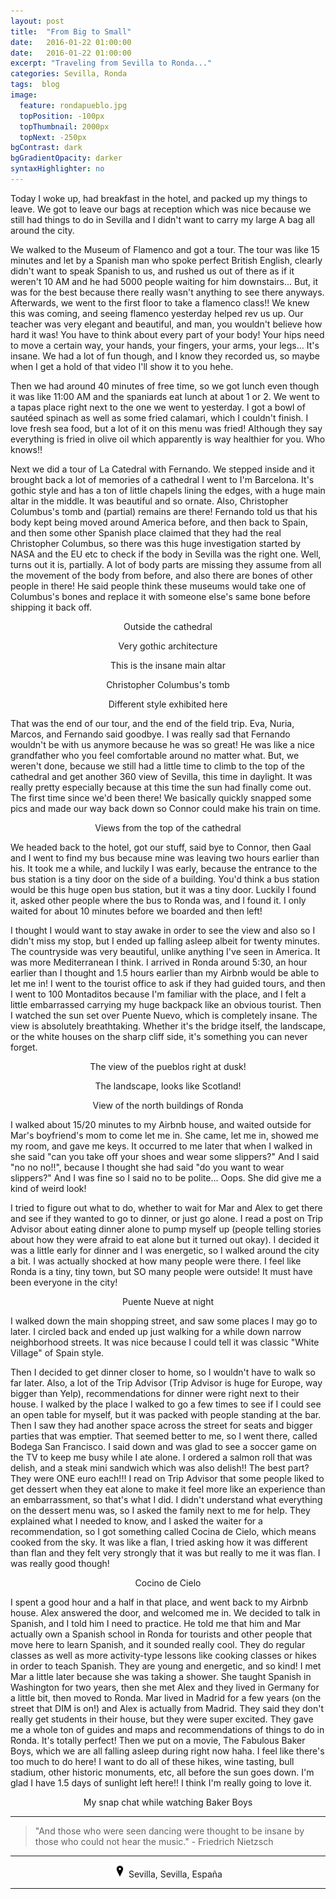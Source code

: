 ```yaml
---
layout: post
title:  "From Big to Small"
date:   2016-01-22 01:00:00
date:   2016-01-22 01:00:00
excerpt: "Traveling from Sevilla to Ronda..."
categories: Sevilla, Ronda
tags:  blog
image:
  feature: rondapueblo.jpg
  topPosition: -100px
  topThumbnail: 2000px
  topNext: -250px
bgContrast: dark
bgGradientOpacity: darker
syntaxHighlighter: no
---
```


Today I woke up, had breakfast in the hotel, and packed up my things to leave. We got to leave our bags at reception which was nice because we still had things to do in Sevilla and I didn't want to carry my large A bag all around the city.

We walked to the Museum of Flamenco and got a tour. The tour was like 15 minutes and let by a Spanish man who spoke perfect British English, clearly didn't want to speak Spanish to us, and rushed us out of there as if it weren't 10 AM and he had 5000 people waiting for him downstairs... But, it was for the best because there really wasn't anything to see there anyways. Afterwards, we went to the first floor to take a flamenco class!! We knew this was coming, and seeing flamenco yesterday helped rev us up. Our teacher was very elegant and beautiful, and man, you wouldn't believe how hard it was! You have to think about every part of your body! Your hips need to move a certain way, your hands, your fingers, your arms, your legs... It's insane. We had a lot of fun though, and I know they recorded us, so maybe when I get a hold of that video I'll show it to you hehe.

Then we had around 40 minutes of free time, so we got lunch even though it was like 11:00 AM and the spaniards eat lunch at about 1 or 2. We went to a tapas place right next to the one we went to yesterday. I got a bowl of sautéed spinach as well as some fried calamari, which I couldn't finish. I love fresh sea food, but a lot of it on this menu was fried! Although they say everything is fried in olive oil which apparently is way healthier for you. Who knows!!

Next we did a tour of La Catedral with Fernando. We stepped inside and it brought back a lot of memories of a cathedral I went to I'm Barcelona. It's gothic style and has a ton of little chapels lining the edges, with a huge main altar in the middle. It was beautiful and so ornate. Also, Christopher Columbus's tomb and (partial) remains are there! Fernando told us that his body kept being moved around America before, and then back to Spain, and then some other Spanish place claimed that they had the real Christopher Columbus, so there was this huge investigation started by NASA and the EU etc to check if the body in Sevilla was the right one. Well, turns out it is, partially. A lot of body parts are missing they assume from all the movement of the body from before, and also there are bones of other people in there! He said people think these museums would take one of Columbus's bones and replace it with someone else's same bone before shipping it back off.

<div class="img img--fullContainer img--14xLeading" style="background-image: url({{ site.baseurl_posts_img }}spain/bigtosmall/01.jpg);"></div>
<center><p style="font-size: 14px;">Outside the cathedral</p></center>

<div class="img img--fullContainer img--14xLeading" style="background-image: url({{ site.baseurl_posts_img }}spain/bigtosmall/02.jpg);"></div>
<center><p style="font-size: 14px;">Very gothic architecture</p></center>

<div class="img img--fullContainer img--14xLeading" style="background-image: url({{ site.baseurl_posts_img }}spain/bigtosmall/03.jpg);"></div>
<center><p style="font-size: 14px;">This is the insane main altar</p></center>

<div class="img img--fullContainer img--14xLeading" style="background-image: url({{ site.baseurl_posts_img }}spain/bigtosmall/04.jpg);"></div>
<center><p style="font-size: 14px;">Christopher Columbus's tomb</p></center>

<div class="img img--fullContainer img--14xLeading" style="background-image: url({{ site.baseurl_posts_img }}spain/bigtosmall/05.jpg);"></div>
<center><p style="font-size: 14px;">Different style exhibited here</p></center>

That was the end of our tour, and the end of the field trip. Eva, Nuria, Marcos, and Fernando said goodbye. I was really sad that Fernando wouldn't be with us anymore because he was so great! He was like a nice grandfather who you feel comfortable around no matter what. But, we weren't done, because we still had a little time to climb to the top of the cathedral and get another 360 view of Sevilla, this time in daylight. It was really pretty especially because at this time the sun had finally come out. The first time since we'd been there! We basically quickly snapped some pics and made our way back down so Connor could make his train on time.

<div class="img img--fullContainer img--14xLeading" style="background-image: url({{ site.baseurl_posts_img }}spain/bigtosmall/06.jpg);"></div>
<center><p style="font-size: 14px;">Views from the top of the cathedral</p></center>

We headed back to the hotel, got our stuff, said bye to Connor, then Gaal and I went to find my bus because mine was leaving two hours earlier than his. It took me a while, and luckily I was early, because the entrance to the bus station is a tiny door on the side of a building. You'd think a bus station would be this huge open bus station, but it was a tiny door. Luckily I found it, asked other people where the bus to Ronda was, and I found it. I only waited for about 10 minutes before we boarded and then left!

I thought I would want to stay awake in order to see the view and also so I didn't miss my stop, but I ended up falling asleep albeit for twenty minutes. The countryside was very beautiful, unlike anything I've seen in America. It was more Mediterranean I think. I arrived in Ronda around 5:30, an hour earlier than I thought and 1.5 hours earlier than my Airbnb would be able to let me in! I went to the tourist office to ask if they had guided tours, and then I went to 100 Montaditos because I'm familiar with the place, and I felt a little embarrassed carrying my huge backpack like an obvious tourist. Then I watched the sun set over Puente Nuevo, which is completely insane. The view is absolutely breathtaking. Whether it's the bridge itself, the landscape, or the white houses on the sharp cliff side, it's something you can never forget.

<div class="img img--fullContainer img--14xLeading" style="background-image: url({{ site.baseurl_posts_img }}spain/bigtosmall/07.jpg);"></div>
<center><p style="font-size: 14px;">The view of the pueblos right at dusk!</p></center>

<div class="img img--fullContainer img--14xLeading" style="background-image: url({{ site.baseurl_posts_img }}spain/bigtosmall/08.jpg);"></div>
<center><p style="font-size: 14px;">The landscape, looks like Scotland!</p></center>

<div class="img img--fullContainer img--14xLeading" style="background-image: url({{ site.baseurl_posts_img }}spain/bigtosmall/09.jpg);"></div>
<center><p style="font-size: 14px;">View of the north buildings of Ronda</p></center>

I walked about 15/20 minutes to my Airbnb house, and waited outside for Mar's boyfriend's mom to come let me in. She came, let me in, showed me my room, and gave me keys. It occurred to me later that when I walked in she said "can you take off your shoes and wear some slippers?" And I said "no no no!!", because I thought she had said "do you want to wear slippers?" And I was fine so I said no to be polite... Oops. She did give me a kind of weird look!

I tried to figure out what to do, whether to wait for Mar and Alex to get there and see if they wanted to go to dinner, or just go alone. I read a post on Trip Advisor about eating dinner alone to pump myself up (people telling stories about how they were afraid to eat alone but it turned out okay). I decided it was a little early for dinner and I was energetic, so I walked around the city a bit. I was actually shocked at how many people were there. I feel like Ronda is a tiny, tiny town, but SO many people were outside! It must have been everyone in the city!

<div class="img img--fullContainer img--14xLeading" style="background-image: url({{ site.baseurl_posts_img }}spain/bigtosmall/10.jpg);"></div>
<center><p style="font-size: 14px;">Puente Nueve at night</p></center>

I walked down the main shopping street, and saw some places I may go to later. I circled back and ended up just walking for a while down narrow neighborhood streets. It was nice because I could tell it was classic "White Village" of Spain style.

Then I decided to get dinner closer to home, so I wouldn't have to walk so far later. Also, a lot of the Trip Advisor (Trip Advisor is huge for Europe, way bigger than Yelp), recommendations for dinner were right next to their house. I walked by the place I walked to go a few times to see if I could see an open table for myself, but it was packed with people standing at the bar. Then I saw they had another space across the street for seats and bigger parties that was emptier. That seemed better to me, so I went there, called Bodega San Francisco. I said down and was glad to see a soccer game on the TV to keep me busy while I ate alone. I ordered a salmon roll that was delish, and a steak mini sandwich which was also delish!! The best part? They were ONE euro each!!! I read on Trip Advisor that some people liked to get dessert when they eat alone to make it feel more like an experience than an embarrassment, so that's what I did. I didn't understand what everything on the dessert menu was, so I asked the family next to me for help. They explained what I needed to know, and I asked the waiter for a recommendation, so I got something called Cocina de Cielo, which means cooked from the sky. It was like a flan, I tried asking how it was different than flan and they felt very strongly that it was but really to me it was flan. I was really good though!

<div class="img img--fullContainer img--14xLeading" style="background-image: url({{ site.baseurl_posts_img }}spain/bigtosmall/11.jpg);"></div>
<center><p style="font-size: 14px;">Cocino de Cielo</p></center>

I spent a good hour and a half in that place, and went back to my Airbnb house. Alex answered the door, and welcomed me in. We decided to talk in Spanish, and I told him I need to practice. He told me that him and Mar actually own a Spanish school in Ronda for tourists and other people that move here to learn Spanish, and it sounded really cool. They do regular classes as well as more activity-type lessons like cooking classes or hikes in order to teach Spanish. They are young and energetic, and so kind! I met Mar a little later because she was taking a shower. She taught Spanish in Washington for two years, then she met Alex and they lived in Germany for a little bit, then moved to Ronda. Mar lived in Madrid for a few years (on the street that DIM is on!) and Alex is actually from Madrid. They said they don't really get students in their house, but they were super excited. They gave me a whole ton of guides and maps and recommendations of things to do in Ronda. It's totally perfect! Then we put on a movie, The Fabulous Baker Boys, which we are all falling asleep during right now haha. I feel like there's too much to do here! I want to do all of these hikes, wine tasting, bull stadium, other historic monuments, etc, all before the sun goes down. I'm glad I have 1.5 days of sunlight left here!! I think I'm really going to love it.

<div class="img img--fullContainer img--14xLeading" style="background-image: url({{ site.baseurl_posts_img }}spain/bigtosmall/12.jpg);"></div>
<center><p style="font-size: 14px;">My snap chat while watching Baker Boys</p></center>

<hr></hr>

<blockquote class="largeQuote">"And those who were seen dancing were thought to be insane by those who could not hear the music." - Friedrich Nietzsch</blockquote>

<hr></hr>

<center><img src="/assets/images/location.png" height=20px width=20px/> Sevilla, Sevilla, España</center>

<hr></hr>

